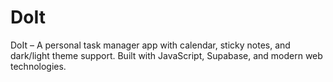 # DoIt
DoIt – A personal task manager app with calendar, sticky notes, and dark/light theme support. Built with JavaScript, Supabase, and modern web technologies.
